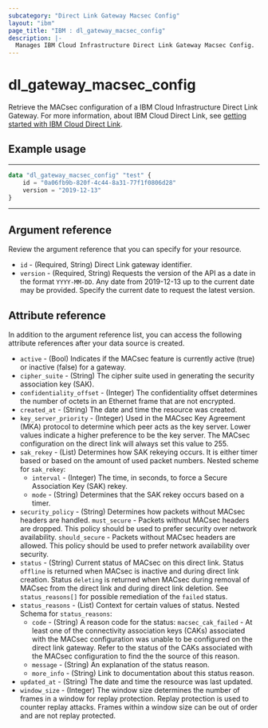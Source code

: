 ```yaml
---
subcategory: "Direct Link Gateway Macsec Config"
layout: "ibm"
page_title: "IBM : dl_gateway_macsec_config"
description: |-
  Manages IBM Cloud Infrastructure Direct Link Gateway Macsec Config.
---
```


# dl_gateway_macsec_config

Retrieve the MACsec configuration of a IBM Cloud Infrastructure Direct Link Gateway. For more information, about IBM Cloud Direct Link, see [getting started with IBM Cloud Direct Link](https://cloud.ibm.com/docs/dl?topic=dl-get-started-with-ibm-cloud-dl).


## Example usage

---
```terraform
data "dl_gateway_macsec_config" "test" {
    id = "0a06fb9b-820f-4c44-8a31-77f1f0806d28"
    version = "2019-12-13"
}
```
---
## Argument reference
Review the argument reference that you can specify for your resource. 

- `id` - (Required, String) Direct Link gateway identifier.
- `version` - (Required, String) Requests the version of the API as a date in the format `YYYY-MM-DD`. Any date from 2019-12-13 up to the current date may be provided. Specify the current date to request the latest version.


## Attribute reference
In addition to the argument reference list, you can access the following attribute references after your data source is created.

- `active` - (Bool) Indicates if the MACsec feature is currently active (true) or inactive (false) for a gateway.
- `cipher_suite` - (String) The cipher suite used in generating the security association key (SAK).
- `confidentiality_offset` - (Integer) The confidentiality offset determines the number of octets in an Ethernet frame that are not encrypted.
- `created_at` - (String) The date and time the resource was created.
- `key_server_priority` - (Integer) Used in the MACsec Key Agreement (MKA) protocol to determine which peer acts as the key server. Lower values indicate a higher preference to be the key server. The MACsec configuration on the direct link will always set this value to 255.
- `sak_rekey` - (List) Determines how SAK rekeying occurs. It is either timer based or based on the amount of used packet numbers.
    Nested scheme for `sak_rekey`:
    - `interval` - (Integer) The time, in seconds, to force a Secure Association Key (SAK) rekey.
    - `mode` - (String) Determines that the SAK rekey occurs based on a timer.
- `security_policy` - (String) Determines how packets without MACsec headers are handled. `must_secure` - Packets without MACsec headers are dropped. This policy should be used to prefer security over network availability. `should_secure` - Packets without MACsec headers are allowed. This policy should be used to prefer network availability over security.
- `status` - (String) Current status of MACsec on this direct link. Status `offline` is returned when MACsec is inactive and during direct link creation. Status `deleting` is returned when MACsec during removal of MACsec from the direct link and during direct link deletion. See `status_reasons[]` for possible remediation of the `failed` status.
- `status_reasons` - (List) Context for certain values of status.
    Nested Schema for `status_reasons`:
    - `code` - (String) A reason code for the status: `macsec_cak_failed` -  At least one of the connectivity association keys (CAKs) associated with the MACsec configuration was unable to be configured on the direct link gateway. Refer to the status of the CAKs associated with the MACsec configuration to find the the source of this reason.
    - `message` - (String) An explanation of the status reason.
    - `more_info` - (String) Link to documentation about this status reason.
- `updated_at` - (String) The date and time the resource was last updated.
- `window_size` - (Integer) The window size determines the number of frames in a window for replay protection. Replay protection is used to counter replay attacks. Frames within a window size can be out of order and are not replay protected.